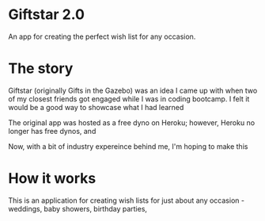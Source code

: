 # Giftstar 2.0
An app for creating the perfect wish list for any occasion.

# The story
Giftstar (originally Gifts in the Gazebo) was an idea I came up with when two of my closest friends got engaged while I was in coding bootcamp. I felt it would be a good way to showcase what I had learned 

The original app was hosted as a free dyno on Heroku; however, Heroku no longer has free dynos, and 

Now, with a bit of industry expereince behind me, I'm hoping to make this 

# How it works

This is an application for creating wish lists for just about any occasion - weddings, baby showers, birthday parties, 
